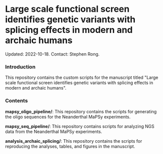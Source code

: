 # Large scale functional screen identifies genetic variants with splicing effects in modern and archaic humans

Updated: 2022-10-18. Contact: Stephen Rong.


### Introduction

This repository contains the custom scripts for the manuscript titled "Large scale functional screen identifies genetic variants with splicing effects in modern and archaic humans".


### Contents

**mapsy_oligo_pipeline/**: This repository contains the scripts for generating the oligo sequences for the Neanderthal MaPSy experiments.

**mapsy_seq_pipeline/**: This repository contains scripts for analyzing NGS data from the Neanderthal MaPSy experiments.

**analysis_archaic_splicing/**: This repository contains the scripts for reproducing the analyses, tables, and figures in the manuscript.
